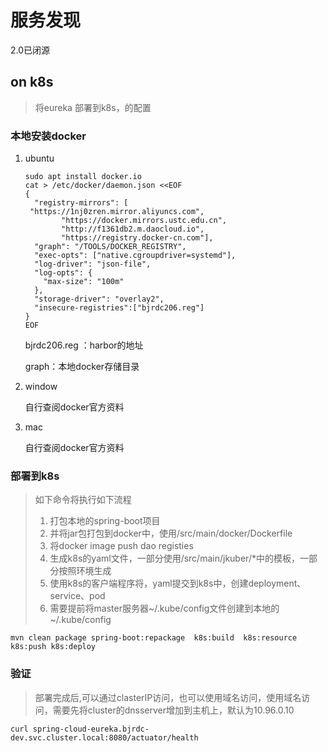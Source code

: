 服务发现
=====
2.0已闭源

## on k8s

> 将eureka 部署到k8s，的配置

### 本地安装docker

1. ubuntu

   ```
   sudo apt install docker.io
   cat > /etc/docker/daemon.json <<EOF
   {
     "registry-mirrors": [
   	"https://1nj0zren.mirror.aliyuncs.com",
           "https://docker.mirrors.ustc.edu.cn",
           "http://f1361db2.m.daocloud.io",
           "https://registry.docker-cn.com"],
     "graph": "/TOOLS/DOCKER_REGISTRY",
     "exec-opts": ["native.cgroupdriver=systemd"],
     "log-driver": "json-file",
     "log-opts": {
       "max-size": "100m"
     },
     "storage-driver": "overlay2",
     "insecure-registries":["bjrdc206.reg"]
   }
   EOF
   
   ```

   bjrdc206.reg ：harbor的地址

   graph：本地docker存储目录

2. window

   自行查阅docker官方资料

3. mac

   自行查阅docker官方资料

### 部署到k8s

> 如下命令将执行如下流程
>
> 1. 打包本地的spring-boot项目
> 2. 并将jar包打包到docker中，使用/src/main/docker/Dockerfile
> 3. 将docker image push dao registies
> 4. 生成k8s的yaml文件，一部分使用/src/main/jkuber/*中的模板，一部分按照环境生成
> 5. 使用k8s的客户端程序将，yaml提交到k8s中，创建deployment、service、pod
> 6. 需要提前将master服务器~/.kube/config文件创建到本地的~/.kube/config

```
mvn clean package spring-boot:repackage  k8s:build  k8s:resource k8s:push k8s:deploy
```



### 验证

> 部署完成后,可以通过clasterIP访问，也可以使用域名访问，使用域名访问，需要先将cluster的dnsserver增加到主机上，默认为10.96.0.10

```
curl spring-cloud-eureka.bjrdc-dev.svc.cluster.local:8080/actuator/health
```



